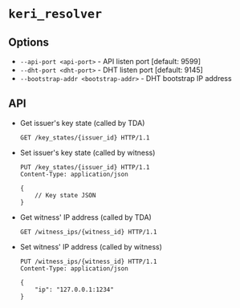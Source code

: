 # `keri_resolver`

## Options

- `--api-port <api-port>` - API listen port [default: 9599]
- `--dht-port <dht-port>` - DHT listen port [default: 9145]
- `--bootstrap-addr <bootstrap-addr>` - DHT bootstrap IP address

## API

- Get issuer's key state (called by TDA)

  ```http
  GET /key_states/{issuer_id} HTTP/1.1
  ```

- Set issuer's key state (called by witness)

  ```http
  PUT /key_states/{issuer_id} HTTP/1.1
  Content-Type: application/json

  {
      // Key state JSON
  }
  ```

- Get witness' IP address (called by TDA)

  ```http
  GET /witness_ips/{witness_id} HTTP/1.1
  ```

- Set witness' IP address (called by witness)

  ```http
  PUT /witness_ips/{witness_id} HTTP/1.1
  Content-Type: application/json

  {
      "ip": "127.0.0.1:1234"
  }
  ```
